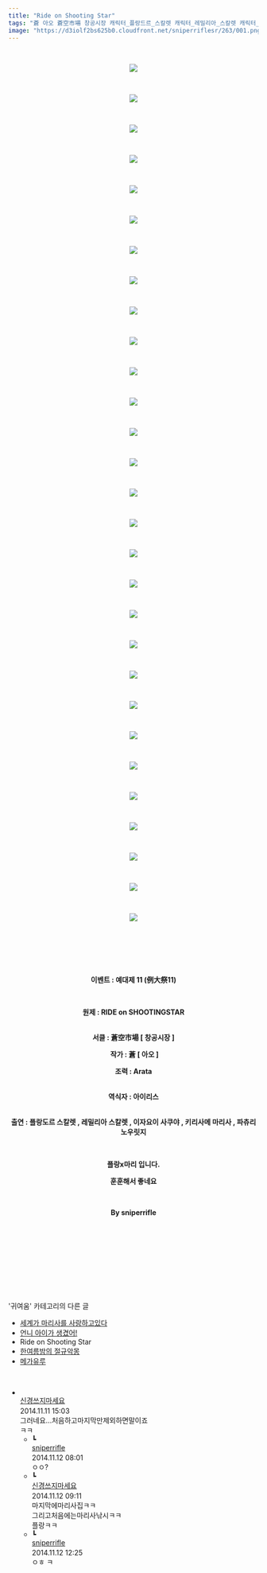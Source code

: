 ```yaml
---
title: "Ride on Shooting Star"
tags: "蒼 아오 蒼空市場 창공시장 캐릭터_플랑드르_스칼렛 캐릭터_레밀리아_스칼렛 캐릭터_이자요이_사쿠야 캐릭터_키리사메_마리사 캐릭터_파츄리_널릿지 이벤트_예대제_11 이벤트_例大祭11 귀여움"
image: "https://d3iolf2bs625b0.cloudfront.net/sniperriflesr/263/001.png"
---
```

<div class="article">
<p style="TEXT-ALIGN: center"> </p>
<p style="TEXT-ALIGN: center"><img src="{{ site.imgserver3 }}/sniperriflesr/263/001.png"/></p>
<p style="TEXT-ALIGN: center"> </p>
<p style="TEXT-ALIGN: center"><img src="{{ site.imgserver3 }}/sniperriflesr/263/002.png"/></p>
<p style="TEXT-ALIGN: center"> </p>
<p style="TEXT-ALIGN: center"><img src="{{ site.imgserver3 }}/sniperriflesr/263/003.png"/></p>
<p style="TEXT-ALIGN: center"> </p>
<p style="TEXT-ALIGN: center"><img src="{{ site.imgserver3 }}/sniperriflesr/263/004.png"/></p>
<p style="TEXT-ALIGN: center"> </p>
<p style="TEXT-ALIGN: center"><img src="{{ site.imgserver3 }}/sniperriflesr/263/005.png"/></p>
<p style="TEXT-ALIGN: center"> </p>
<p style="TEXT-ALIGN: center"><img src="{{ site.imgserver3 }}/sniperriflesr/263/006.png"/></p>
<p style="TEXT-ALIGN: center"> </p>
<p style="TEXT-ALIGN: center"><img src="{{ site.imgserver3 }}/sniperriflesr/263/007.png"/></p>
<p style="TEXT-ALIGN: center"> </p>
<p style="TEXT-ALIGN: center"><img src="{{ site.imgserver3 }}/sniperriflesr/263/008.png"/></p>
<p style="TEXT-ALIGN: center"> </p>
<p style="TEXT-ALIGN: center"><img src="{{ site.imgserver3 }}/sniperriflesr/263/009.png"/></p>
<p style="TEXT-ALIGN: center"> </p>
<p style="TEXT-ALIGN: center"><img src="{{ site.imgserver3 }}/sniperriflesr/263/010.png"/></p>
<p style="TEXT-ALIGN: center"> </p>
<p style="TEXT-ALIGN: center"><img src="{{ site.imgserver3 }}/sniperriflesr/263/011.png"/></p>
<p style="TEXT-ALIGN: center"> </p>
<p style="TEXT-ALIGN: center"><img src="{{ site.imgserver3 }}/sniperriflesr/263/012.png"/></p>
<p style="TEXT-ALIGN: center"> </p>
<p style="TEXT-ALIGN: center"><img src="{{ site.imgserver3 }}/sniperriflesr/263/013.png"/></p>
<p style="TEXT-ALIGN: center"> </p>
<p style="TEXT-ALIGN: center"><img src="{{ site.imgserver3 }}/sniperriflesr/263/014.png"/></p>
<p style="TEXT-ALIGN: center"> </p>
<p style="TEXT-ALIGN: center"><img src="{{ site.imgserver3 }}/sniperriflesr/263/015.png"/></p>
<p style="TEXT-ALIGN: center"> </p>
<p style="TEXT-ALIGN: center"><img src="{{ site.imgserver3 }}/sniperriflesr/263/016.png"/></p>
<p style="TEXT-ALIGN: center"> </p>
<p style="TEXT-ALIGN: center"><img src="{{ site.imgserver3 }}/sniperriflesr/263/017.png"/></p>
<p style="TEXT-ALIGN: center"> </p>
<p style="TEXT-ALIGN: center"><img src="{{ site.imgserver3 }}/sniperriflesr/263/018.png"/></p>
<p style="TEXT-ALIGN: center"> </p>
<p style="TEXT-ALIGN: center"><img src="{{ site.imgserver3 }}/sniperriflesr/263/019.png"/></p>
<p style="TEXT-ALIGN: center"> </p>
<p style="TEXT-ALIGN: center"><img src="{{ site.imgserver3 }}/sniperriflesr/263/020.png"/></p>
<p style="TEXT-ALIGN: center"> </p>
<p style="TEXT-ALIGN: center"><img src="{{ site.imgserver3 }}/sniperriflesr/263/021.png"/></p>
<p style="TEXT-ALIGN: center"> </p>
<p style="TEXT-ALIGN: center"><img src="{{ site.imgserver3 }}/sniperriflesr/263/022.png"/></p>
<p style="TEXT-ALIGN: center"> </p>
<p style="TEXT-ALIGN: center"><img src="{{ site.imgserver3 }}/sniperriflesr/263/023.png"/></p>
<p style="TEXT-ALIGN: center"> </p>
<p style="TEXT-ALIGN: center"><img src="{{ site.imgserver3 }}/sniperriflesr/263/024.png"/></p>
<p style="TEXT-ALIGN: center"> </p>
<p style="TEXT-ALIGN: center"><img src="{{ site.imgserver3 }}/sniperriflesr/263/025.png"/></p>
<p style="TEXT-ALIGN: center"> </p>
<p style="TEXT-ALIGN: center"><img src="{{ site.imgserver3 }}/sniperriflesr/263/026.png"/></p>
<p style="TEXT-ALIGN: center"> </p>
<p style="TEXT-ALIGN: center"><img src="{{ site.imgserver3 }}/sniperriflesr/263/027.png"/></p>
<p style="TEXT-ALIGN: center"> </p>
<p style="TEXT-ALIGN: center"><img src="{{ site.imgserver3 }}/sniperriflesr/263/028.png"/></p>
<p style="TEXT-ALIGN: center"> </p>
<p style="TEXT-ALIGN: center"><img src="{{ site.imgserver3 }}/sniperriflesr/263/029.png"/></p>
<p style="TEXT-ALIGN: center"> </p>
<p style="TEXT-ALIGN: center"> </p>
<p style="TEXT-ALIGN: center"> </p>
<p style="TEXT-ALIGN: center"><strong>이벤트 : 예대제 11 (例大祭11)</strong></p>
<p style="TEXT-ALIGN: center"> </p>
<p style="TEXT-ALIGN: center"><strong>원제 : RIDE on SHOOTINGSTAR</strong></p>
<p style="TEXT-ALIGN: center"><strong></strong><br/><strong>서클 : 蒼空市場 [ 창공시장 ]<br/></strong></p>
<p style="TEXT-ALIGN: center"> <strong>작가 : 蒼 [ 아오 ]</strong></p>
<p style="TEXT-ALIGN: center"><strong>조력 : Arata</strong></p>
<p style="TEXT-ALIGN: center"><br/><strong>역식자 : 아이리스</strong></p>
<p style="TEXT-ALIGN: center"><br/><strong>출연 : 플랑도르 스칼렛 , 레밀리아 스칼렛 , 이자요이 사쿠야 , 키리사메 마리사 , 파츄리 노우릿지 </strong></p>
<p style="TEXT-ALIGN: center"><strong></strong> </p>
<p style="TEXT-ALIGN: center"><strong>플랑x마리 입니다.</strong></p>
<p style="TEXT-ALIGN: center"><strong>훈훈해서 좋네요</strong></p>
<p style="TEXT-ALIGN: center"><strong></strong> </p>
<p style="TEXT-ALIGN: center"><strong>By sniperrifle</strong></p>
<p style="TEXT-ALIGN: center"><strong></strong> </p>
<p style="TEXT-ALIGN: center"><strong></strong> </p>
<p style="TEXT-ALIGN: center"> </p>
<p style="TEXT-ALIGN: center"> </p>
</div><br/>
<div class="another">
<p>'귀여움' 카테고리의 다른 글</p>
<ul>
<li><a href="/sniperriflesr_275">세계가 마리사를 사랑하고있다</a></li>
<li><a href="/sniperriflesr_266">언니 아이가 생겼어!</a></li>
<li>Ride on Shooting Star</li>
<li><a href="/sniperriflesr_244">한여름밤의 절규악몽</a></li>
<li><a href="/sniperriflesr_238">메가유루</a></li>
</ul>
</div><br/>
<div class="comment" id="commentListBlock_263" style="display:block"><ul><li class="firstCmt"><div class="opinionListMenu">
<div class="icon"><img alt="" class="myicon" src="http://i1.daumcdn.net/pimg/blog/p_img/mycon/basic_2.gif"/></div>
<div class="fl">
<a class="bold" href="http://blog.daum.net/ghcjf1001" target="_blank">신경쓰지마세요 </a>
<div style="width: 1px; height: 1px; overflow: hidden; visibility: hidden; border:1px solid red">
<span id="uname359" style="display:none;">신경쓰지마세요</span>
<span id="pwd359" style="display:none;"></span>
<span id="emailblog359" name="http://blog.daum.net/ghcjf1001" style="display:none;"></span>
<span id="open359" style="display:none">Y</span>
</div>
</div>
<div class="sDateTime">2014.11.11 15:03</div>
</div>
<div class="cont" id="Text359">그러네요...처음하고마지막만제외하면말이죠<br/>
ㅋㅋ</div>
<div class="contReArea" id="inWrite359" style="display:none;"></div>
<ul><li class="secondCmt"><div class="opinionListMenuRe" id="parent_359">
<div class="reIcon">┗</div>
<div class="icon"><img alt="" class="myicon" src="http://cfile217.uf.daum.net/M21x21/23254B425446251B1045FF"/></div>
<div class="fl">
<a class="bold" href="http://blog.daum.net/sniperriflesr" target="_blank">sniperrifle </a>
<div style="width: 1px; height: 1px; overflow: hidden; visibility: hidden; border:1px solid red">
<span id="uname360" style="display:none;">sniperrifle</span>
<span id="pwd360" style="display:none;"></span>
<span id="emailblog360" name="http://blog.daum.net/sniperriflesr" style="display:none;"></span>
<span id="open360" style="display:none">Y</span>
</div>
</div>
<div class="sDateTime">2014.11.12 08:01</div>
</div>
<div class="contRe" id="Text360">ㅇㅇ?</div>
<div class="contReReArea" id="inWrite360" style="display:none;"></div>
</li><li class="secondCmt"><div class="opinionListMenuRe" id="parent_359">
<div class="reIcon">┗</div>
<div class="icon"><img alt="" class="myicon" src="http://i1.daumcdn.net/pimg/blog/p_img/mycon/basic_2.gif"/></div>
<div class="fl">
<a class="bold" href="http://blog.daum.net/ghcjf1001" target="_blank">신경쓰지마세요 </a>
<div style="width: 1px; height: 1px; overflow: hidden; visibility: hidden; border:1px solid red">
<span id="uname362" style="display:none;">신경쓰지마세요</span>
<span id="pwd362" style="display:none;"></span>
<span id="emailblog362" name="http://blog.daum.net/ghcjf1001" style="display:none;"></span>
<span id="open362" style="display:none">Y</span>
</div>
</div>
<div class="sDateTime">2014.11.12 09:11</div>
</div>
<div class="contRe" id="Text362">마지막에마리사집ㅋㅋ<br/>
그리고처음에는마리사낚시ㅋㅋ<br/>
플랑ㅋㅋ</div>
<div class="contReReArea" id="inWrite362" style="display:none;"></div>
</li><li class="secondCmt"><div class="opinionListMenuRe" id="parent_359">
<div class="reIcon">┗</div>
<div class="icon"><img alt="" class="myicon" src="http://cfile217.uf.daum.net/M21x21/23254B425446251B1045FF"/></div>
<div class="fl">
<a class="bold" href="http://blog.daum.net/sniperriflesr" target="_blank">sniperrifle </a>
<div style="width: 1px; height: 1px; overflow: hidden; visibility: hidden; border:1px solid red">
<span id="uname366" style="display:none;">sniperrifle</span>
<span id="pwd366" style="display:none;"></span>
<span id="emailblog366" name="http://blog.daum.net/sniperriflesr" style="display:none;"></span>
<span id="open366" style="display:none">Y</span>
</div>
</div>
<div class="sDateTime">2014.11.12 12:25</div>
</div>
<div class="contRe" id="Text366">ㅇㅎ ㅋ</div>
<div class="contReReArea" id="inWrite366" style="display:none;"></div>
</li></ul></li></ul>
</div><br/>
<br/>
<p id="refer"></p>
<br/>
